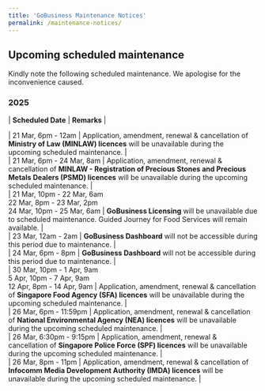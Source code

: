 ```yaml
---
title: 'GoBusiness Maintenance Notices'
permalink: /maintenance-notices/
---
```


## Upcoming scheduled maintenance

Kindly note the following scheduled maintenance. We apologise for the inconvenience caused. 


### 2025 

| **Scheduled Date** | **Remarks** |  

     
| 21 Mar, 6pm - 12am | Application, amendment, renewal & cancellation of **Ministry of Law (MINLAW) licences** will be unavailable during the upcoming scheduled maintenance. |                            
| 21 Mar, 6pm - 24 Mar, 8am | Application, amendment, renewal & cancellation of **MINLAW - Registration of Precious Stones and Precious Metals Dealers (PSMD) licences** will be unavailable during the upcoming scheduled maintenance. |            
| 21 Mar, 10pm - 22 Mar, 6am<br>22 Mar, 8pm - 23 Mar, 2pm<br>24 Mar, 10pm - 25 Mar, 6am | **GoBusiness Licensing** will be unavailable due to scheduled maintenance. Guided Journey for Food Services will remain available. |   
| 23 Mar, 12am - 2am | **GoBusiness Dashboard** will not be accessible during this period due to maintenance. |         
| 24 Mar, 6pm - 8pm | **GoBusiness Dashboard** will not be accessible during this period due to maintenance. |    
| 30 Mar, 10pm - 1 Apr, 9am<br>5 Apr, 10pm - 7 Apr, 9am<br>12 Apr, 8pm - 14 Apr, 9am | Application, amendment, renewal & cancellation of **Singapore Food Agency (SFA) licences** will be unavailable during the upcoming scheduled maintenance. |              
| 26 Mar, 6pm - 11:59pm | Application, amendment, renewal & cancellation of **National Environmental Agency (NEA) licences** will be unavailable during the upcoming scheduled maintenance. |    
| 26 Mar, 6:30pm - 9:15pm | Application, amendment, renewal & cancellation of **Singapore Police Force (SPF) licences** will be unavailable during the upcoming scheduled maintenance. |     
| 26 Mar, 8pm - 11pm | Application, amendment, renewal & cancellation of **Infocomm Media Development Authority (IMDA) licences** will be unavailable during the upcoming scheduled maintenance. |        



<script src="/jquery/jquery.min.js"></script> <script src="/jquery/resize-tables.js"></script>
